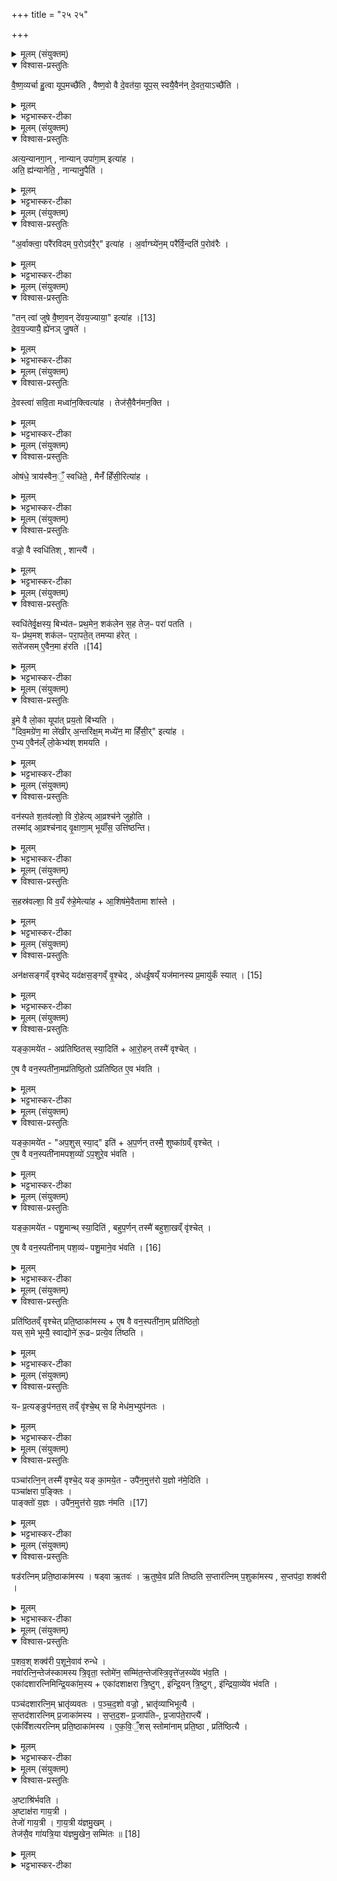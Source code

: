 +++
title = "२५ २५"

+++
<div class="js_include" url="/vedAH_yajuH/taittirIyam/sArasvata-vibhAgaH/saMhitA/sarva-prastutiH/6/3/03"  newLevelForH1="1" includeTitle="true">


<details><summary>मूलम् (संयुक्तम्)</summary>

वै॒ष्ण॒व्यर्चा हु॒त्वा यूप॒मच्छै॑ति वैष्ण॒वो वै दे॒वत॑या॒ यूप॒स्स्वयै॒वैन॑न्दे॒वत॒याच्छै॒त्य्
</details>

<details open><summary>विश्वास-प्रस्तुतिः</summary>

वै॒ष्ण॒व्यर्चा हु॒त्वा यूप॒मच्छै॑ति , वैष्ण॒वो वै दे॒वत॑या॒ यूप॒स् स्वयै॒वैन॑न् दे॒वत॒याऽच्छै॑ति ।  
</details>

<details><summary>मूलम्</summary>

वै॒ष्ण॒व्यर्चा हु॒त्वा यूप॒मच्छै॑ति , वैष्ण॒वो वै दे॒वत॑या॒ यूप॒स् स्वयै॒वैन॑न् दे॒वत॒याऽच्छै॑ति ।  
</details>

<details><summary>भट्टभास्कर-टीका</summary>

1वैष्णव्येत्यादि ॥ 'उरु विष्णो' इत्यनया ऋचा यूपाहुत्या यूपमभि व्याप्तुं गच्छति । उदात्तनिवृत्तिस्वरेण ङीप उदात्तत्वात् 'उदात्तयणः' इति विभक्तेरुदात्तत्वम् । वैष्णवो वै इत्यादि । गतम् । गवादिष्वपि तद्धितत्वस्य भावात् देवतयेति विशेष्यते । वनस्पत्यादीनां वैष्णवत्वात्तद्विकारस्य यूपस्य वैष्णवत्वम् ॥
</details>

<details><summary>मूलम् (संयुक्तम्)</summary>

अत्य॒न्यानगा॒न्नान्यानुपा॑गा॒मित्या॒हाति॒ ह्य॑न्यानेति॒ नान्यानु॒पैत्य्
</details>

<details open><summary>विश्वास-प्रस्तुतिः</summary>

अत्य॒न्यानगा॒न् , नान्यान् उपा॑गा॒म् इत्या॑ह  ।  
अति॒ ह्य॑न्यानेति॒ , नान्यानु॒पैति॑ ।  
</details>

<details><summary>मूलम्</summary>

अत्य॒न्यानगा॒न् , नान्यान् उपा॑गा॒म् इत्या॑ह  ।  
अति॒ ह्य॑न्यानेति॒ , नान्यानु॒पैति॑ ।  
</details>

<details><summary>भट्टभास्कर-टीका</summary>

2यूपार्थस्य वृक्षस्योपस्थानं 'अत्यन्यान्' इति । अति हीति । कांश्चिद्यज्ञियानेव पलाशादीन् लक्षणाद्धीनान् उपेत्यैव अत्येति । अतिक्रम्य त्यक्त्वा कांश्चिदयज्ञियानकर्मार्हान्नैवोपगच्छति, तस्मादेवमाहेति । 'हि च' इति निघाताभावः । 'तिङि चोदात्तवति' इति गतेरनुदात्तत्वम्, 'उदात्तवता तिङा' इति समासः ॥
</details>

<details><summary>मूलम् (संयुक्तम्)</summary>

अ॒र्वाक्त्वा॒ परै॑रविदम्प॒रोऽव॑रै॒रित्या॑हा॒र्वाग्घ्ये॑न॒म्परै॑र्वि॒न्दति॑ प॒रोव॑रै॒स्
</details>

<details open><summary>विश्वास-प्रस्तुतिः</summary>

"अ॒र्वाक्त्वा॒ परै॑रविदम् प॒रोऽव॑रै॒र्" इत्या॑ह ।
अ॒र्वाग्घ्ये॑न॒म् परै॑र्वि॒न्दति॑ प॒रोव॑रैः ।  
</details>

<details><summary>मूलम्</summary>

"अ॒र्वाक्त्वा॒ परै॑रविदम् प॒रोऽव॑रै॒र्" इत्या॑ह ।
अ॒र्वाग्घ्ये॑न॒म् परै॑र्वि॒न्दति॑ प॒रोव॑रैः ।  
</details>

<details><summary>भट्टभास्कर-टीका</summary>

3अर्वागिति ॥ परैरुत्कृष्टगुणैः परः परस्ताद्दूरे वर्तमानः तस्मा देवमाहेति । परशब्दाच्छान्दसोसिप्रत्ययः । पूर्ववत् 'हि च' इति निघाताभावः ॥
</details>

<details><summary>मूलम् (संयुक्तम्)</summary>

तन्त्वा॑ जुषे [13]  
वै॒ष्ण॒वन्दे॑वय॒ज्याया॒ इत्या॑ह देवय॒ज्यायै॒ ह्ये॑नञ्जु॒षते॑
</details>

<details open><summary>विश्वास-प्रस्तुतिः</summary>

"तन् त्वा॑ जुषे वै॒ष्ण॒वन् दे॑वय॒ज्याया॒" इत्या॑ह ।[13]  
दे॒व॒य॒ज्यायै॒ ह्ये॑नञ् जु॒षते॑ ।
</details>

<details><summary>मूलम्</summary>

"तन् त्वा॑ जुषे वै॒ष्ण॒वन् दे॑वय॒ज्याया॒" इत्या॑ह ।[13]  
दे॒व॒य॒ज्यायै॒ ह्ये॑नञ् जु॒षते॑ ।
</details>

<details><summary>भट्टभास्कर-टीका</summary>

4तं चेत्यादि ॥ गतम् । देवानां यागो देवयज्या 'छन्दसि निष्टर्क्य' इत्यादौ निपात्यते ॥
</details>

<details><summary>मूलम् (संयुक्तम्)</summary>

दे॒वस्त्वा॑ सवि॒ता मध्वा॑न॒क्त्वित्या॑ह॒ तेज॑सै॒वैन॑मन॒क्त्य्
</details>

<details open><summary>विश्वास-प्रस्तुतिः</summary>

दे॒वस्त्वा॑ सवि॒ता मध्वा॑न॒क्त्वित्या॑ह । तेज॑सै॒वैन॑मन॒क्ति ।
</details>

<details><summary>मूलम्</summary>

दे॒वस्त्वा॑ सवि॒ता मध्वा॑न॒क्त्वित्या॑ह । तेज॑सै॒वैन॑मन॒क्ति ।
</details>

<details><summary>भट्टभास्कर-टीका</summary>

5यूपमाज्येनानक्ति - देवस्त्वा सवितेति । गतम् ॥
</details>

<details><summary>मूलम् (संयुक्तम्)</summary>

ओष॑धे॒ त्राय॑स्वैन॒ँ॒ स्वधि॑ते॒ मैनँ॑ हिँसी॒रित्या॑ह॒
</details>

<details open><summary>विश्वास-प्रस्तुतिः</summary>

ओष॑धे॒ त्राय॑स्वैन॒ँ॒ स्वधि॑ते॒ ,
मैनँ॑ हिँसी॒रित्या॑ह ।  
</details>

<details><summary>मूलम्</summary>

ओष॑धे॒ त्राय॑स्वैन॒ँ॒ स्वधि॑ते॒ ,
मैनँ॑ हिँसी॒रित्या॑ह ।  
</details>

<details><summary>भट्टभास्कर-टीका</summary>

6ऊर्ध्वाग्रं बर्हिरुछ्रयति - ओषधे त्रायस्वेति ॥
</details>

<details><summary>मूलम् (संयुक्तम्)</summary>

वज्रो॒ वै स्वधि॑ति॒श्शान्त्यै॒
</details>

<details open><summary>विश्वास-प्रस्तुतिः</summary>

वज्रो॒ वै स्वधि॑तिश् , शान्त्यै॑ ।  
</details>

<details><summary>मूलम्</summary>

वज्रो॒ वै स्वधि॑तिश् , शान्त्यै॑ ।  
</details>

<details><summary>भट्टभास्कर-टीका</summary>

7स्वधितिना तिर्यञ्चं पहरति - वज्रो वा इति ॥ हिंसकत्वाद्वज्र एव स्वधितिः । तस्माच्छान्त्यर्थं 'मैनं हिंसीः' इति वचनमित्यर्थः ॥
</details>

<details><summary>मूलम् (संयुक्तम्)</summary>

स्वधि॑तेर्वृ॒क्षस्य॒ बिभ्य॑तᳶ प्रथ॒मेन॒ शक॑लेन स॒ह तेज॒ᳶ परा॑ पतति॒ यᳶ प्र॑थ॒मश्शक॑लᳶ परा॒पते॒त्तमप्या ह॑रे॒त्सते॑जसम् [14]  
ए॒वैन॒मा ह॑रती
</details>

<details open><summary>विश्वास-प्रस्तुतिः</summary>

स्वधि॑तेर्वृ॒क्षस्य॒ बिभ्य॑तᳶ प्रथ॒मेन॒ शक॑लेन स॒ह तेज॒ᳶ परा॑ पतति ।  
यᳶ प्र॑थ॒मश् शक॑लᳶ परा॒पते॒त् तमप्या ह॑रेत् ।  
सते॑जसम् ए॒वैन॒मा ह॑रति ।[14]  
</details>

<details><summary>मूलम्</summary>

स्वधि॑तेर्वृ॒क्षस्य॒ बिभ्य॑तᳶ प्रथ॒मेन॒ शक॑लेन स॒ह तेज॒ᳶ परा॑ पतति ।  
यᳶ प्र॑थ॒मश् शक॑लᳶ परा॒पते॒त् तमप्या ह॑रेत् ।  
सते॑जसम् ए॒वैन॒मा ह॑रति ।[14]  
</details>

<details><summary>भट्टभास्कर-टीका</summary>

8स्वधितेरित्यादि ॥ स्वधितेः बिभ्यतो वृक्षस्य तेजः प्रथमेन शकलेन सह परापतति विनश्यति, तस्मात्प्रथमं शकलमप्याहरेत् गृहीत्वा आगच्छेत्, न केवलं यूपमेव । एवं कृते तेजस्सहितमेवैनमाहरति ॥
</details>

<details><summary>मूलम् (संयुक्तम्)</summary>

इ॒मे वै लो॒का यूपा॑त्प्रय॒तो बि॑भ्यति॒ दिव॒मग्रे॑ण॒ मा ले॑खीर॒न्तरि॑क्ष॒म्मध्ये॑न॒ मा हिँ॑सी॒रित्या॑है॒भ्य ए॒वैन॑ल्ँलो॒केभ्य॑श्शमयति॒
</details>

<details open><summary>विश्वास-प्रस्तुतिः</summary>

इ॒मे वै लो॒का यूपा॑त् प्रय॒तो बि॑भ्यति ।  
"दिव॒मग्रे॑ण॒ मा ले॑खीर् अ॒न्तरि॑क्ष॒म् मध्ये॑न॒ मा हिँ॑सी॒र्" इत्या॑ह ।  
ए॒भ्य ए॒वैन॑ल्ँ लो॒केभ्य॑श् शमयति ।  
</details>

<details><summary>मूलम्</summary>

इ॒मे वै लो॒का यूपा॑त् प्रय॒तो बि॑भ्यति ।  
"दिव॒मग्रे॑ण॒ मा ले॑खीर् अ॒न्तरि॑क्ष॒म् मध्ये॑न॒ मा हिँ॑सी॒र्" इत्या॑ह ।  
ए॒भ्य ए॒वैन॑ल्ँ लो॒केभ्य॑श् शमयति ।  
</details>

<details><summary>भट्टभास्कर-टीका</summary>

9इमे वा इत्यादि ॥ यूपात्प्रयतः प्रचलतः इमे लोका बिभ्यति पतन्नयं यस्मादवष्टभ्नोति । एतेश्शतरि इणो यणि 'शतुरनुमः' इति विभक्तेरुदात्तत्वम् । तस्मात् 'दिवमग्रेण' इत्यादिना पतन्तमनुमन्त्रयते ॥
</details>

<details><summary>मूलम् (संयुक्तम्)</summary>

वन॑स्पते श॒तव॑ल्शो॒ वि रो॒हेत्या॒व्रश्च॑ने जुहोति॒ तस्मा॑दा॒व्रश्च॑नाद्वृ॒क्षाणा॒म्भूयाँ॑स॒ उत्ति॑ष्ठन्ति
</details>

<details open><summary>विश्वास-प्रस्तुतिः</summary>

वन॑स्पते श॒तव॑ल्शो॒ वि रो॒हेत्य् आ॒व्रश्च॑ने जुहोति ।  
तस्मा॑द् आ॒व्रश्च॑नाद् वृ॒क्षाणा॒म् भूयाँ॑स॒ उत्ति॑ष्ठन्ति।  
</details>

<details><summary>मूलम्</summary>

वन॑स्पते श॒तव॑ल्शो॒ वि रो॒हेत्य् आ॒व्रश्च॑ने जुहोति ।  
तस्मा॑द् आ॒व्रश्च॑नाद् वृ॒क्षाणा॒म् भूयाँ॑स॒ उत्ति॑ष्ठन्ति।  
</details>

<details><summary>भट्टभास्कर-टीका</summary>

10आव्रश्चने हिरण्यं निधाय परिस्तीर्याभिजुहोति । आव्रश्चनं व्रश्चनस्थानम् । तस्मादित्यादि । भूयांसो बहुतराः प्ररोहा उत्तिष्ठन्ति, 'शतवलशो वि रोह' इति वचनात् ॥
</details>

<details><summary>मूलम् (संयुक्तम्)</summary>

स॒हस्र॑वल्शा॒ वि व॒यँ रु॑हे॒मेत्या॑हा॒शिष॑मे॒वैतामा शा॒स्ते
</details>

<details open><summary>विश्वास-प्रस्तुतिः</summary>

स॒हस्र॑वल्शा॒ वि व॒यँ रु॑हे॒मेत्या॑ह + आ॒शिष॑मे॒वैतामा शा॑स्ते ।
</details>

<details><summary>मूलम्</summary>

स॒हस्र॑वल्शा॒ वि व॒यँ रु॑हे॒मेत्या॑ह + आ॒शिष॑मे॒वैतामा शा॑स्ते ।
</details>

<details><summary>भट्टभास्कर-टीका</summary>

11'सहखवल्शाः'* इत्यात्माभिमर्शः । अनेनात्माभिमर्शनेनैतामाशिषमाशास्ते ॥
</details>

<details><summary>मूलम् (संयुक्तम्)</summary>

ऽन॑क्षसङ्गम् [15]  
वृ॒श्चे॒द्यद॑क्षस॒ङ्गव्ँवृ॒श्चेद॑धई॒षय्ँयज॑मानस्य प्र॒मायु॑कँ स्या॒द्
</details>

<details open><summary>विश्वास-प्रस्तुतिः</summary>

अन॑क्षसङ्गव्ँ वृश्चेद् यद॑क्षस॒ङ्गव्ँ वृ॒श्चेद् , अ॑धई॒षय्ँ यज॑मानस्य प्र॒मायु॑कँ स्यात् । [15]
</details>

<details><summary>मूलम्</summary>

अन॑क्षसङ्गव्ँ वृश्चेद् यद॑क्षस॒ङ्गव्ँ वृ॒श्चेद् , अ॑धई॒षय्ँ यज॑मानस्य प्र॒मायु॑कँ स्यात् । [15]
</details>

<details><summary>भट्टभास्कर-टीका</summary>

12अनक्षसङ्गमित्यादि ॥ अक्षस्संगस्सज्यमानो यत्र तदक्षसङ्गम् । अनक्षसङ्गं तावति परिमाणे यूपं वृश्चेत् । विभक्तिव्यत्ययः । क्रियाविशेषणं वा । अथ यद्यक्षसङ्गं वृश्चेत् । छान्दसमन्तोदात्तत्वम् । अधिकरणे वा घञ्, थाथादिस्वरः । अधः ईषयोरधस्ताद्यदि तद्भवति तदा यजमानस्य सम्बन्धि तद्वस्तु पश्चादिकं प्रमायुकं मराणशीलं स्यात् । तिरश्चीनावक्षौ प्राचीने ईषे । ईषयोरधस्तादधईषं, अव्ययीभावः, 'तृतीयासप्तम्योर्बहुलम्' इत्यम्भावः । अधईषे सतीति ॥
</details>

<details><summary>मूलम् (संयुक्तम्)</summary>

यङ्का॒मये॒ताप्र॑तिष्ठितस्स्या॒दित्या॑रो॒हन्तस्मै॑ वृश्चेदे॒ष वै वन॒स्पती॑ना॒मप्र॑तिष्ठि॒तोऽप्र॑तिष्ठित ए॒व भ॑वति॒
</details>

<details open><summary>विश्वास-प्रस्तुतिः</summary>

यङ्का॒मये॑त - अप्र॑तिष्ठितस् स्या॒दिति॑ + आ॒रो॒हन् तस्मै॑ वृश्चेत् ।  

ए॒ष वै वन॒स्पती॑ना॒मप्र॑तिष्ठि॒तो ऽप्र॑तिष्ठित ए॒व भ॑वति ।  
</details>

<details><summary>मूलम्</summary>

यङ्का॒मये॑त - अप्र॑तिष्ठितस् स्या॒दिति॑ + आ॒रो॒हन् तस्मै॑ वृश्चेत् ।  

ए॒ष वै वन॒स्पती॑ना॒मप्र॑तिष्ठि॒तो ऽप्र॑तिष्ठित ए॒व भ॑वति ।  
</details>

<details><summary>भट्टभास्कर-टीका</summary>

13यमित्यादि ॥ आरोहः शाखासु प्ररूढः । एष वा इति वनस्पतीनां मध्ये एषोप्रतिष्ठितः, भूमावनास्थितत्वात् ॥
</details>

<details><summary>मूलम् (संयुक्तम्)</summary>

यङ्का॒मये॑ताप॒शुस्स्या॒दित्य॑प॒र्णन्तस्मै॒ शुष्का॑ग्रव्ँवृश्चेदे॒ष वै वन॒स्पती॑नामपश॒व्यो॑ऽप॒शुरे॒व भ॑वति॒
</details>

<details open><summary>विश्वास-प्रस्तुतिः</summary>

यङ्का॒मये॑त - "अप॒शुस् स्या॒द्" इति॑ + अ॒प॒र्णन् तस्मै॒ शुष्का॑ग्रव्ँ वृश्चेत् ।  
ए॒ष वै वन॒स्पती॑नामपश॒व्यो॑ ऽप॒शुरे॒व भ॑वति ।  
</details>

<details><summary>मूलम्</summary>

यङ्का॒मये॑त - "अप॒शुस् स्या॒द्" इति॑ + अ॒प॒र्णन् तस्मै॒ शुष्का॑ग्रव्ँ वृश्चेत् ।  
ए॒ष वै वन॒स्पती॑नामपश॒व्यो॑ ऽप॒शुरे॒व भ॑वति ।  
</details>

<details><summary>भट्टभास्कर-टीका</summary>

14यमित्यादि ॥ गतम् ॥ अपशव्य इति । पशुभ्यो हितो न भवतीति । 'उगवादिभ्यो यत्', 'ययतोश्चातदर्थे' इत्युत्तरपदान्तोदात्तत्वम् । 'स्वरितो वाऽनुदात्ते पदादौ' इति संहितायां स्वर्यते ॥
</details>

<details><summary>मूलम् (संयुक्तम्)</summary>

यङ्का॒मये॑त पशु॒मान्त्स्या॒दिति॑ बहुप॒र्णन्तस्मै॑ बहुशा॒खव्ँवृ॑श्चेदे॒ष वै [16]  
वन॒स्पती॑नाम्पश॒व्य॑ᳶ पशु॒माने॒व भ॑वति॒
</details>

<details open><summary>विश्वास-प्रस्तुतिः</summary>

यङ्का॒मये॑त - पशु॒मान्थ् स्या॒दिति॑ , बहुप॒र्णन् तस्मै॑ बहुशा॒खव्ँ वृ॑श्चेत् ।  

ए॒ष वै वन॒स्पती॑नाम् पश॒व्य॑ᳶ पशु॒माने॒व भ॑वति । [16]
</details>

<details><summary>मूलम्</summary>

यङ्का॒मये॑त - पशु॒मान्थ् स्या॒दिति॑ , बहुप॒र्णन् तस्मै॑ बहुशा॒खव्ँ वृ॑श्चेत् ।  

ए॒ष वै वन॒स्पती॑नाम् पश॒व्य॑ᳶ पशु॒माने॒व भ॑वति । [16]
</details>

<details><summary>भट्टभास्कर-टीका</summary>

15यमित्यादि ॥ गतम् ॥
</details>

<details><summary>मूलम् (संयुक्तम्)</summary>

प्रति॑ष्ठितव्ँवृश्चेत्प्रति॒ष्ठाका॑मस्यै॒ष वै वन॒स्पती॑ना॒म्प्रति॑ष्ठितो॒ यस्स॒मे भूम्यै॒ स्वाद्योने॑ रू॒ढᳶ प्रत्ये॒व ति॑ष्ठति॒
</details>

<details open><summary>विश्वास-प्रस्तुतिः</summary>

प्रति॑ष्ठितव्ँ वृश्चेत् प्रति॒ष्ठाका॑मस्य + ए॒ष वै वन॒स्पती॑ना॒म् प्रति॑ष्ठितो॒  
यस् स॒मे भूम्यै॒ स्वाद्योने॑ रू॒ढᳶ प्रत्ये॒व ति॑ष्ठति ।  
</details>

<details><summary>मूलम्</summary>

प्रति॑ष्ठितव्ँ वृश्चेत् प्रति॒ष्ठाका॑मस्य + ए॒ष वै वन॒स्पती॑ना॒म् प्रति॑ष्ठितो॒  
यस् स॒मे भूम्यै॒ स्वाद्योने॑ रू॒ढᳶ प्रत्ये॒व ति॑ष्ठति ।  
</details>

<details><summary>भट्टभास्कर-टीका</summary>

16प्रतिष्ठितमित्यादि ॥ प्रतिष्ठितानां मध्ये एष प्रतिष्ठितः, यस्समे तुल्ये भूम्यै भूम्या एव सम्बन्धिन्यवयवे तनूपरि तते वृक्षावयवे किंचित्स्वादेव योनेर्बीजादेः न तु शाखादेः ऊढः जातः । तस्माद्भूमिप्ररूढं स्वतन्त्रमेव वृश्चेदिति ॥
</details>

<details><summary>मूलम् (संयुक्तम्)</summary>

यᳶ प्र॒त्यङ्ङुप॑नत॒स्तव्ँवृ॑श्चे॒त्स हि मेध॑म॒भ्युप॑नत॒ᳶ
</details>

<details open><summary>विश्वास-प्रस्तुतिः</summary>

यᳶ प्र॒त्यङ्ङुप॑नत॒स् तव्ँ वृ॑श्चे॒थ् स हि मेध॑म॒भ्युप॑नतः ।   
</details>

<details><summary>मूलम्</summary>

यᳶ प्र॒त्यङ्ङुप॑नत॒स् तव्ँ वृ॑श्चे॒थ् स हि मेध॑म॒भ्युप॑नतः ।   
</details>

<details><summary>भट्टभास्कर-टीका</summary>

17यः प्रत्यङ्ङित्यादि ॥ यः प्रत्यग्दिग्गतस्स खलु मेघं यज्ञं क्रियमाणं लक्षीकृत्य उपनतो भवति ॥
</details>

<details><summary>मूलम् (संयुक्तम्)</summary>

पञ्चा॑रत्नि॒न्तस्मै॑ वृश्चे॒द्यङ्का॒मये॒तोपै॑न॒मुत्त॑रो य॒ज्ञो न॑मे॒दिति॒ पञ्चा॑क्षरा प॒ङ्क्तिᳶ पाङ्क्तो॑ य॒ज्ञ उपै॑न॒मुत्त॑रो य॒ज्ञः [17]  
न॒म॒ति॒
</details>

<details open><summary>विश्वास-प्रस्तुतिः</summary>

पञ्चा॑रत्नि॒न् तस्मै॑ वृश्चे॒द्
यङ् का॒मये॒त - उपै॑न॒मुत्त॑रो य॒ज्ञो न॑मे॒दिति ।  
पञ्चा॑क्षरा प॒ङ्क्तिः ।  
पाङ्क्तो॑ य॒ज्ञः ।
उपै॑न॒मुत्त॑रो य॒ज्ञः न॑मति ।[17]  
</details>

<details><summary>मूलम्</summary>

पञ्चा॑रत्नि॒न् तस्मै॑ वृश्चे॒द्
यङ् का॒मये॒त - उपै॑न॒मुत्त॑रो य॒ज्ञो न॑मे॒दिति ।  
पञ्चा॑क्षरा प॒ङ्क्तिः ।  
पाङ्क्तो॑ य॒ज्ञः ।
उपै॑न॒मुत्त॑रो य॒ज्ञः न॑मति ।[17]  
</details>

<details><summary>भट्टभास्कर-टीका</summary>

18पञ्चारत्निमित्यादि ॥ नित्येष्वेव काम्या विधय एते, अन्यस्यानभिधानादित्येके । 'यूपं मिनोति' इति सामान्यविधानात् अनियतपरिमाणो नित्यः, नियतपरिमाणा एते काम्या इत्यन्ये । चतुर्विंशत्यङ्गुलयोरत्निः । पञ्च अरत्नयः पारमाणमस्येति उत्पन्नस्यार्हीयस्य 'अध्यर्धपूर्वाद्द्विगोः' इति लुक्, 'द्विगौ प्रमाणे' इति पूर्वपदप्रकृतिस्वरत्वम् । उत्तरो यज्ञ उक्थ्यादिः । पञ्चाक्षरा पञ्चाक्षरपदा पङ्क्तिः, पाङ्क्तत्वं यज्ञस्योक्तम् । पङ्क्तिशब्द उत्सादिः ॥
</details>

<details><summary>मूलम् (संयुक्तम्)</summary>

षड॑रत्निम्प्रति॒ष्ठाका॑मस्य॒ षड्वा ऋ॒तव॑ ऋ॒तुष्वे॒व प्रति॑ तिष्ठति स॒प्तार॑त्निम्प॒शुका॑मस्य स॒प्तप॑दा॒ शक्व॑री
</details>

<details open><summary>विश्वास-प्रस्तुतिः</summary>

षड॑रत्निम् प्रति॒ष्ठाका॑मस्य ।
षड्वा ऋ॒तवः॑ । ऋ॒तुष्वे॒व प्रति॑ तिष्ठति
स॒प्तार॑त्निम् प॒शुका॑मस्य , स॒प्तप॑दा॒ शक्व॑री ।
</details>

<details><summary>मूलम्</summary>

षड॑रत्निम् प्रति॒ष्ठाका॑मस्य ।
षड्वा ऋ॒तवः॑ । ऋ॒तुष्वे॒व प्रति॑ तिष्ठति
स॒प्तार॑त्निम् प॒शुका॑मस्य , स॒प्तप॑दा॒ शक्व॑री ।
</details>

<details><summary>भट्टभास्कर-टीका</summary>

19षडरत्निमित्यादि ॥ गतम् ॥ +++(सम्पादकटिप्पनी - विस्तृतव्याख्यानमन्यत्र मृग्यम् )+++।
</details>

<details><summary>मूलम् (संयुक्तम्)</summary>

प॒शव॒श्शक्व॑री प॒शूने॒वाव॑ रुन्द्धे॒ नवा॑रत्नि॒न्तेज॑स्कामस्य त्रि॒वृता॒ स्तोमे॑न॒ सम्मि॑त॒न्तेज॑स्त्रि॒वृत्ते॑ज॒स्व्ये॑व भ॑व॒त्येका॑दशारत्निमिन्द्रि॒यका॑म॒स्यैका॑दशाक्षरा त्रि॒ष्टुगि॑न्द्रि॒यन्त्रि॒ष्टुगि॑न्द्रिया॒व्ये॑व भ॑वति॒ पञ्च॑दशारत्नि॒म्भ्रातृ॑व्यवतᳶ पञ्चद॒शो वज्रो॒ भ्रातृ॑व्याभिभूत्यै स॒प्तद॑शारत्निम्प्र॒जाका॑मस्य सप्तद॒शᳶ प्र॒जाप॑तिᳶ प्र॒जाप॑ते॒राप्त्या॒ एक॑विँशत्यरत्निम्प्रति॒ष्ठाका॑मस्यैकवि॒ँ॒शस्स्तोमा॑नाम्प्रति॒ष्ठा प्रति॑ष्ठित्या
</details>

<details open><summary>विश्वास-प्रस्तुतिः</summary>

प॒शव॒श् शक्व॑री प॒शूने॒वाव॑ रुन्धे ।  
नवा॑रत्नि॒न्तेज॑स्कामस्य त्रि॒वृता॒ स्तोमे॑न॒ सम्मि॑त॒न्तेज॑स्त्रि॒वृत्ते॑ज॒स्व्ये॑व भ॑व॒ति ।  
एका॑दशारत्निमिन्द्रि॒यका॑म॒स्य + एका॑दशाक्षरा त्रि॒ष्टुग् , इ॑न्द्रि॒यन् त्रि॒ष्टुग् , इ॑न्द्रिया॒व्ये॑व भ॑वति ।  

पञ्च॑दशारत्नि॒म् भ्रातृ॑व्यवतः । प॒ञ्च॒द॒शो वज्रो॒ , भ्रातृ॑व्याभिभूत्यै ।  
स॒प्तद॑शारत्निम् प्र॒जाका॑मस्य । स॒प्त॒द॒शᳶ प्र॒जाप॑तिᳶ, प्र॒जाप॑ते॒राप्त्यै॑ ।  
एक॑विँशत्यरत्निम् प्रति॒ष्ठाका॑मस्य । ए॒क॒वि॒ँ॒शस् स्तोमा॑नाम् प्रति॒ष्ठा , प्रति॑ष्ठित्यै ।  
</details>

<details><summary>मूलम्</summary>

प॒शव॒श् शक्व॑री प॒शूने॒वाव॑ रुन्धे ।  
नवा॑रत्नि॒न्तेज॑स्कामस्य त्रि॒वृता॒ स्तोमे॑न॒ सम्मि॑त॒न्तेज॑स्त्रि॒वृत्ते॑ज॒स्व्ये॑व भ॑व॒ति ।  
एका॑दशारत्निमिन्द्रि॒यका॑म॒स्य + एका॑दशाक्षरा त्रि॒ष्टुग् , इ॑न्द्रि॒यन् त्रि॒ष्टुग् , इ॑न्द्रिया॒व्ये॑व भ॑वति ।  

पञ्च॑दशारत्नि॒म् भ्रातृ॑व्यवतः । प॒ञ्च॒द॒शो वज्रो॒ , भ्रातृ॑व्याभिभूत्यै ।  
स॒प्तद॑शारत्निम् प्र॒जाका॑मस्य । स॒प्त॒द॒शᳶ प्र॒जाप॑तिᳶ, प्र॒जाप॑ते॒राप्त्यै॑ ।  
एक॑विँशत्यरत्निम् प्रति॒ष्ठाका॑मस्य । ए॒क॒वि॒ँ॒शस् स्तोमा॑नाम् प्रति॒ष्ठा , प्रति॑ष्ठित्यै ।  
</details>

<details><summary>भट्टभास्कर-टीका</summary>

20-25पशवश्शक्वरीति ॥ तद्धेतुभूतत्वात्ताच्छब्द्यम् । एवं तेजस्त्रिवृदित्यादि द्रष्टव्यम् । पञ्चदशो वज्र इति । भ्रातृव्याभिभवहेतुत्वात् । सप्तदशः प्रजापतिरिति । सप्तदशाक्षरत्वात् । पञ्चदशादयश्शब्दा व्याख्याताः ॥ +++(सम्पादकटिप्पनी- विस्तृतं व्याख्यानमन्यत्र मृग्यम् )+++।
</details>

<details><summary>मूलम् (संयुक्तम्)</summary>

अ॒ष्टाश्रि॑र्भवत्य॒ष्टाक्ष॑रा गाय॒त्री तेजो॑ गाय॒त्री गा॑य॒त्री य॑ज्ञमु॒खन्तेज॑सै॒व गा॑यत्रि॒या य॑ज्ञमु॒खेन॒ सम्मि॑तः ॥ [18]  
</details>

<details open><summary>विश्वास-प्रस्तुतिः</summary>

अ॒ष्टाश्रि॑र्भवति ।  
अ॒ष्टाक्ष॑रा गाय॒त्री ।  
तेजो॑ गाय॒त्री । गा॒य॒त्री य॑ज्ञमु॒खम् ।  
तेज॑सै॒व गा॑यत्रि॒या य॑ज्ञमु॒खेन॒ सम्मि॑तः ॥ [18]  
</details>

<details><summary>मूलम्</summary>

अ॒ष्टाश्रि॑र्भवति ।  
अ॒ष्टाक्ष॑रा गाय॒त्री ।  
तेजो॑ गाय॒त्री । गा॒य॒त्री य॑ज्ञमु॒खम् ।  
तेज॑सै॒व गा॑यत्रि॒या य॑ज्ञमु॒खेन॒ सम्मि॑तः ॥ [18]  
</details>

<details><summary>भट्टभास्कर-टीका</summary>

26अष्टाश्रिरित्यादि ॥ अष्टत्वान्वयात् तेजोरूपगायत्र्यात्मकयज्ञतुल्यो यूपो भवति ॥

इति षष्ठे तृतीये तृतीयोनुवाकः ॥  
</details>

</div>